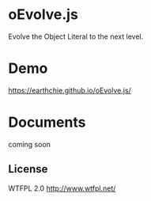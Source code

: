# oEvolve.js
Evolve the Object Literal to the next level.

# Demo
https://earthchie.github.io/oEvolve.js/

# Documents
coming soon

## License
WTFPL 2.0 http://www.wtfpl.net/
